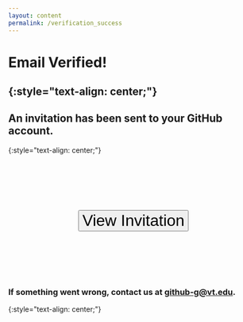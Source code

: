 ```yaml
---
layout: content
permalink: /verification_success
---
```


# **Email Verified!**
{:style="text-align: center;"}  
---

## An invitation has been sent to your GitHub account.
{:style="text-align: center;"}

<div style="text-align: center; margin-top: 7rem; margin-bottom: 7rem;">
	<button class="btn-visible" style="font-size: 2rem;" onclick="location.href = 'https://github.com/orgs/VirginiaTech/invitation'">View Invitation</button>
</div>

### If something went wrong, contact us at <github-g@vt.edu>.
{:style="text-align: center;"}  
